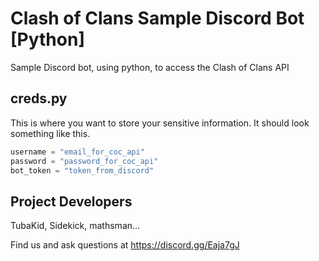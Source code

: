 # Clash of Clans Sample Discord Bot [Python]
Sample Discord bot, using python, to access the Clash of Clans API

## creds.py
This is where you want to store your sensitive information. It should look something like this.

```python
username = "email_for_coc_api"
password = "password_for_coc_api"
bot_token = "token_from_discord"
```

## Project Developers
TubaKid, Sidekick, mathsman...

Find us and ask questions at https://discord.gg/Eaja7gJ